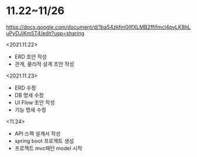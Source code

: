 # 11.22~11/26

https://docs.google.com/document/d/1ba54zkfm0lIfXLMB2ffifmcl4pvLK8hLuPyDJiKm5T4/edit?usp=sharing

<2021.11.22>
* ERD 초안 작성
* 관계, 물리적 설계 초안 작성

<2021.11.23>
* ERD 수정
* DB 명세 수정
* UI Flow 초안 작성
* 기능 명세 수정

<11.24>
* API 스펙 설계서 작성
* spring boot 프로젝트 생성
* 프로젝트 mvc패턴 model 시작

